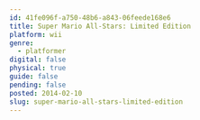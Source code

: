 ```yaml
---
id: 41fe096f-a750-48b6-a843-06feede168e6
title: Super Mario All-Stars: Limited Edition
platform: wii
genre:
  - platformer
digital: false
physical: true
guide: false
pending: false
posted: 2014-02-10
slug: super-mario-all-stars-limited-edition
---
```

